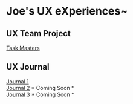 # Joe's UX eXperiences~


## UX Team Project
[Task Masters](https://usabilityengineering.github.io/TaskMasters/)

## UX Journal
[Journal 1](/journal1) <br/>
[Journal 2]() * Coming Soon * <br/>
[Journal 3]() * Coming Soon * <br/>

